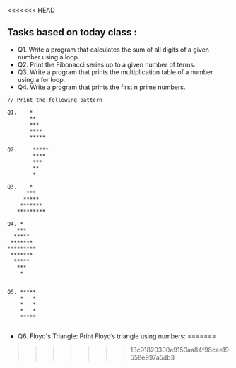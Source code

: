 <<<<<<< HEAD
## Tasks based on today class :

- Q1. Write a program that calculates the sum of all digits of a given number using a loop.
- Q2. Print the Fibonacci series up to a given number of terms.
- Q3. Write a program that prints the multiplication table of a number using a for loop.
- Q4. Write a program that prints the first n prime numbers.

```JS
// Print the following pattern

Q1.    *
       **
       ***
       ****
       *****

Q2.     *****
        ****
        ***
        **
        *

Q3.    *
      ***
     *****
    *******
   *********

Q4. *
   ***
  *****
 *******
*********
 *******
  *****
   ***
    *


Q5. *****
    *   *
    *   *
    *   *
    *****


```

- Q6. Floyd's Triangle:
  Print Floyd’s triangle using numbers:
=======

>>>>>>> 13c91820300e9150aa84f98cee19558e997a5db3
